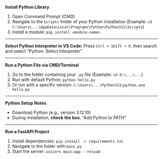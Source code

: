 **Install Python Library**

1. Open Command Prompt (CMD)
2. Navigate to the `Scripts` folder of your Python installation (Example: `cd C:\Users\...\AppData\Local\Programs\Python\Python311\Scripts`)
3. Install a module: `pip install <module-name>`

---

**Select Python Interpreter in VS Code:** Press `Ctrl + Shift + P`, then search and select "Python: Select Interpreter"

---

**Run a Python File via CMD/Terminal**

1. Go to the folder containing your `.py` file (Example: `cd D:\...\...`)
2. Run with default Python: `python hello.py`
3. Or run with a specific version: `C:\Users\...\Python311\python.exe hello.py`

---

**Python Setup Notes**

- Download Python (e.g., version 3.12.10)
- During installation, **check the box**: “Add Python to PATH”

---

**Run a FastAPI Project**

1. Install dependencies: `pip install -r requirements.txt`
2. Navigate to the folder with `main.py`
3. Start the server: `uvicorn main:app --reload`
